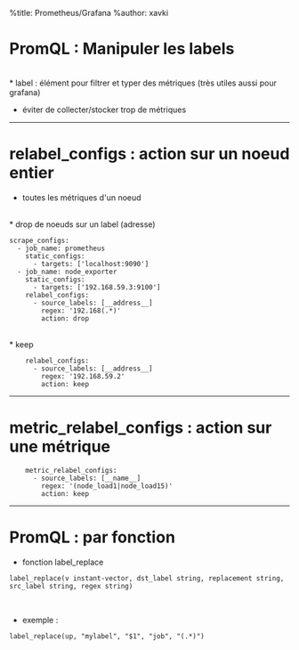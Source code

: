%title: Prometheus/Grafana
%author: xavki


# PromQL : Manipuler les labels

<br>
* label : élément pour filtrer et typer des métriques (très utiles aussi pour grafana)

* éviter de collecter/stocker trop de métriques


----------------------------------------------------------------------------------

# relabel_configs : action sur un noeud entier


* toutes les métriques d'un noeud

<br>
* drop de noeuds sur un label (adresse)

```
scrape_configs:
  - job_name: prometheus
    static_configs:
      - targets: ['localhost:9090']
  - job_name: node_exporter
    static_configs:
      - targets: ['192.168.59.3:9100']
    relabel_configs:
      - source_labels: [__address__]
        regex: '192.168(.*)'
        action: drop
```

<br>
* keep

```
    relabel_configs:
      - source_labels: [__address__]
        regex: '192.168.59.2'
        action: keep
```

-----------------------------------------------------------------------------------


# metric_relabel_configs : action sur une métrique


```
    metric_relabel_configs:
      - source_labels: [__name__]
        regex: '(node_load1|node_load15)'
        action: keep
```
----------------------------------------------------------------------------------

# PromQL : par fonction 


* fonction label_replace

```
label_replace(v instant-vector, dst_label string, replacement string, src_label string, regex string) 
```

<br>

* exemple :

```
label_replace(up, "mylabel", "$1", "job", "(.*)")
```

